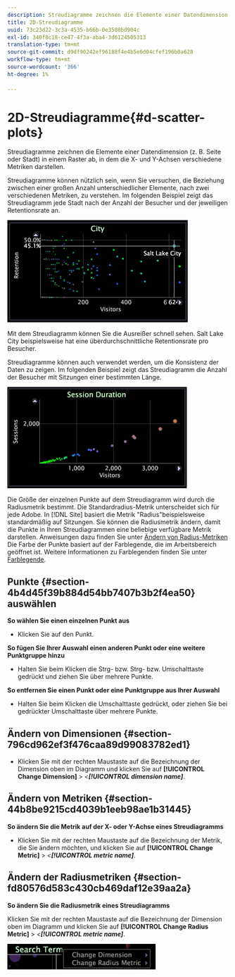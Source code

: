 ```yaml
---
description: Streudiagramme zeichnen die Elemente einer Datendimension (z. B. Seite oder Stadt) in einem Raster ab, in dem die X- und Y-Achsen verschiedene Metriken darstellen.
title: 2D-Streudiagramme
uuid: 73c23d22-3c3a-4535-b66b-0e3508bd904c
exl-id: 340f8c18-ce47-4f3a-aba4-3d6124505313
translation-type: tm+mt
source-git-commit: d9df90242ef96188f4e4b5e6d04cfef196b0a628
workflow-type: tm+mt
source-wordcount: '366'
ht-degree: 1%

---
```


# 2D-Streudiagramme{#d-scatter-plots}

Streudiagramme zeichnen die Elemente einer Datendimension (z. B. Seite oder Stadt) in einem Raster ab, in dem die X- und Y-Achsen verschiedene Metriken darstellen.

Streudiagramme können nützlich sein, wenn Sie versuchen, die Beziehung zwischen einer großen Anzahl unterschiedlicher Elemente, nach zwei verschiedenen Metriken, zu verstehen. Im folgenden Beispiel zeigt das Streudiagramm jede Stadt nach der Anzahl der Besucher und der jeweiligen Retentionsrate an.

![](assets/vis_ScatterPlot_City.png)

Mit dem Streudiagramm können Sie die Ausreißer schnell sehen. Salt Lake City beispielsweise hat eine überdurchschnittliche Retentionsrate pro Besucher.

Streudiagramme können auch verwendet werden, um die Konsistenz der Daten zu zeigen. Im folgenden Beispiel zeigt das Streudiagramm die Anzahl der Besucher mit Sitzungen einer bestimmten Länge.

![](assets/vis_ScatterPlot_SessionDuration.png)

Die Größe der einzelnen Punkte auf dem Streudiagramm wird durch die Radiusmetrik bestimmt. Die Standardradius-Metrik unterscheidet sich für jede Adobe. In [!DNL Site] basiert die Metrik &quot;Radius&quot;beispielsweise standardmäßig auf Sitzungen. Sie können die Radiusmetrik ändern, damit die Punkte in Ihren Streudiagrammen eine beliebige verfügbare Metrik darstellen. Anweisungen dazu finden Sie unter [Ändern von Radius-Metriken](../../../home/c-get-started/c-analysis-vis/c-scat-plots.md#section-fd80576d583c430cb469daf12e39aa2a) Die Farbe der Punkte basiert auf der Farblegende, die im Arbeitsbereich geöffnet ist. Weitere Informationen zu Farblegenden finden Sie unter [Farblegende](../../../home/c-get-started/c-analysis-vis/c-legends/c-color-leg.md#concept-f84d51dc0d6547f981d0642fc2d01358).

## Punkte {#section-4b4d45f39b884d54bb7407b3b2f4ea50} auswählen

**So wählen Sie einen einzelnen Punkt aus**

* Klicken Sie auf den Punkt.

**So fügen Sie Ihrer Auswahl einen anderen Punkt oder eine weitere Punktgruppe hinzu**

* Halten Sie beim Klicken die Strg- bzw. Strg- bzw. Umschalttaste gedrückt und ziehen Sie über mehrere Punkte.

**So entfernen Sie einen Punkt oder eine Punktgruppe aus Ihrer Auswahl**

* Halten Sie beim Klicken die Umschalttaste gedrückt, oder ziehen Sie bei gedrückter Umschalttaste über mehrere Punkte.

## Ändern von Dimensionen {#section-796cd962ef3f476caa89d99083782ed1}

* Klicken Sie mit der rechten Maustaste auf die Bezeichnung der Dimension oben im Diagramm und klicken Sie auf **[!UICONTROL Change Dimension]** > *&lt;**[!UICONTROL dimension name]***.

## Ändern von Metriken {#section-44b8be9215cd4039b1eeb98ae1b31445}

**So ändern Sie die Metrik auf der X- oder Y-Achse eines Streudiagramms**

* Klicken Sie mit der rechten Maustaste auf die Bezeichnung der Metrik, die Sie ändern möchten, und klicken Sie auf **[!UICONTROL Change Metric]** > *&lt;**[!UICONTROL metric name]***.

## Ändern der Radiusmetriken {#section-fd80576d583c430cb469daf12e39aa2a}

**So ändern Sie die Radiusmetrik eines Streudiagramms**

Klicken Sie mit der rechten Maustaste auf die Bezeichnung der Dimension oben im Diagramm und klicken Sie auf **[!UICONTROL Change Radius Metric]** > *&lt;**[!UICONTROL metric name]***.

![](assets/mnu_ScatterPlot_Change.png)
